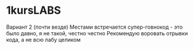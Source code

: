 # 1kursLABS
Вариант 2 (почти везде)
Местами встречается супер-говнокод - это было давно, я не такой, честно честно
Рекомендую воровать отрывки кода, а не всю лабу целиком
